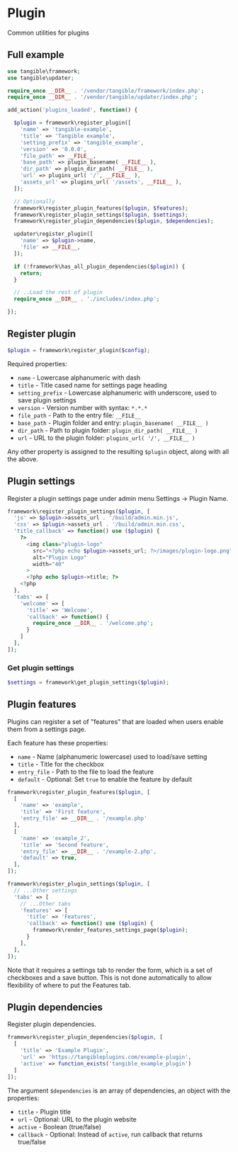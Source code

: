 # Plugin

Common utilities for plugins

## Full example

```php
use tangible\framework;
use tangible\updater;

require_once __DIR__ . '/vendor/tangible/framework/index.php';
require_once __DIR__ . '/vendor/tangible/updater/index.php';

add_action('plugins_loaded', function() {

  $plugin = framework\register_plugin([
    'name' => 'tangible-example',
    'title' => 'Tangible example',
    'setting_prefix' => 'tangible_example',
    'version' => '0.0.0',
    'file_path' => __FILE__,
    'base_path' => plugin_basename( __FILE__ ),
    'dir_path' => plugin_dir_path( __FILE__ ),
    'url' => plugins_url( '/', __FILE__ ),
    'assets_url' => plugins_url( '/assets', __FILE__ ),
  ]);

  // Optionally
  framework\register_plugin_features($plugin, $features);
  framework\register_plugin_settings($plugin, $settings);
  framework\register_plugin_dependencies($plugin, $dependencies);

  updater\register_plugin([
    'name' => $plugin->name,
    'file' => __FILE__,
  ]);

  if (!framework\has_all_plugin_dependencies($plugin)) {
    return;
  }

  // ..Load the rest of plugin
  require_once __DIR__ . './includes/index.php';

});
```

## Register plugin

```php
$plugin = framework\register_plugin($config);
```

Required properties:

- `name` - Lowercase alphanumeric with dash
- `title` - Title cased name for settings page heading
- `setting_prefix` - Lowercase alphanumeric with underscore, used to save plugin settings
- `version` - Version number with syntax: `*.*.*`
- `file_path` - Path to the entry file: `__FILE__`
- `base_path` - Plugin folder and entry: `plugin_basename( __FILE__ )`
- `dir_path` - Path to plugin folder: `plugin_dir_path( __FILE__ )`
- `url` - URL to the plugin folder: `plugins_url( '/', __FILE__ )`

Any other property is assigned to the resulting `$plugin` object, along with all the above.


## Plugin settings

Register a plugin settings page under admin menu Settings -> Plugin Name.

```php
framework\register_plugin_settings($plugin, [
  'js' => $plugin->assets_url . '/build/admin.min.js',
  'css' => $plugin->assets_url . '/build/admin.min.css',
  'title_callback' => function() use ($plugin) {
    ?>
      <img class="plugin-logo"
        src="<?php echo $plugin->assets_url; ?>/images/plugin-logo.png"
        alt="Plugin Logo"
        width="40"
      >
      <?php echo $plugin->title; ?>
    <?php
  },
  'tabs' => [
    'welcome' => [
      'title' => 'Welcome',
      'callback' => function() {
        require_once __DIR__ . '/welcome.php';
      }
    ]
  ],
]);
```

### Get plugin settings

```php
$settings = framework\get_plugin_settings($plugin);
```


## Plugin features

Plugins can register a set of "features" that are loaded when users enable them from a settings page.

Each feature has these properties:

- `name` - Name (alphanumeric lowercase) used to load/save setting
- `title` - Title for the checkbox
- `entry_file` - Path to the file to load the feature
- `default` - Optional: Set `true` to enable the feature by default

```php
framework\register_plugin_features($plugin, [
  [
    'name' => 'example',
    'title' => 'First feature',
    'entry_file' => __DIR__ . '/example.php'
  ],
  [
    'name' => 'example_2',
    'title' => 'Second feature',
    'entry_file' => __DIR__ . '/example-2.php',
    'default' => true,
  ],
]);

framework\register_plugin_settings($plugin, [
  // ...Other settings
  'tabs' => [
    // ...Other tabs
    'features' => [
      'title' => 'Features',
      'callback' => function() use ($plugin) {
        framework\render_features_settings_page($plugin);
      }
    ],
  ],
]);
```

Note that it requires a settings tab to render the form, which is a set of checkboxes and a save button. This is not done automatically to allow flexibility of where to put the Features tab.


## Plugin dependencies

Register plugin dependencies.

```php
framework\register_plugin_dependencies($plugin, [
  [
    'title' => 'Example Plugin',
    'url' => 'https://tangibleplugins.com/example-plugin',
    'active' => function_exists('tangible_example_plugin')
  ]
]);
```

The argument `$dependencies` is an array of dependencies, an object with the properties:

- `title` - Plugin title
- `url` - Optional: URL to the plugin website
- `active` - Boolean (true/false)
- `callback` - Optional: Instead of `active`, run callback that returns true/false
